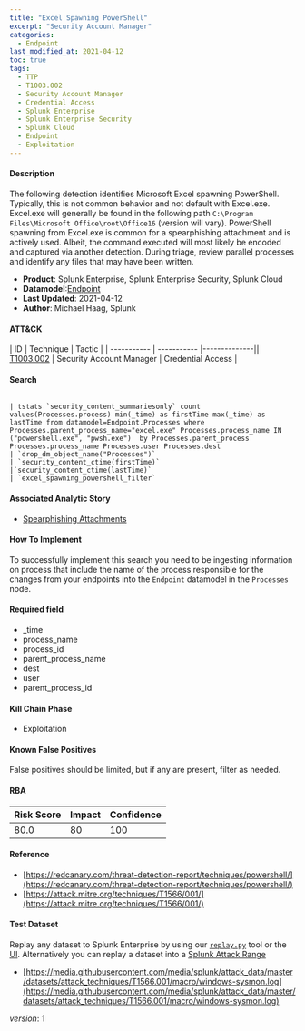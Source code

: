 ```yaml
---
title: "Excel Spawning PowerShell"
excerpt: "Security Account Manager"
categories:
  - Endpoint
last_modified_at: 2021-04-12
toc: true
tags:
  - TTP
  - T1003.002
  - Security Account Manager
  - Credential Access
  - Splunk Enterprise
  - Splunk Enterprise Security
  - Splunk Cloud
  - Endpoint
  - Exploitation
---
```


#### Description

The following detection identifies Microsoft Excel spawning PowerShell. Typically, this is not common behavior and not default with Excel.exe. Excel.exe will generally be found in the following path `C:\Program Files\Microsoft Office\root\Office16` (version will vary). PowerShell spawning from Excel.exe is common for a spearphishing attachment and is actively used. Albeit, the command executed will most likely be encoded and captured via another detection. During triage, review parallel processes and identify any files that may have been written.

- **Product**: Splunk Enterprise, Splunk Enterprise Security, Splunk Cloud
- **Datamodel**:[Endpoint](https://docs.splunk.com/Documentation/CIM/latest/User/Endpoint)
- **Last Updated**: 2021-04-12
- **Author**: Michael Haag, Splunk


#### ATT&CK

| ID          | Technique   | Tactic       |
| ----------- | ----------- |--------------|| [T1003.002](https://attack.mitre.org/techniques/T1003/002/) | Security Account Manager | Credential Access |


#### Search

```

| tstats `security_content_summariesonly` count values(Processes.process) min(_time) as firstTime max(_time) as lastTime from datamodel=Endpoint.Processes where Processes.parent_process_name="excel.exe" Processes.process_name IN ("powershell.exe", "pwsh.exe")  by Processes.parent_process Processes.process_name Processes.user Processes.dest 
| `drop_dm_object_name("Processes")` 
| `security_content_ctime(firstTime)`
|`security_content_ctime(lastTime)` 
| `excel_spawning_powershell_filter`
```

#### Associated Analytic Story
* [Spearphishing Attachments](_stories/spearphishing_attachments)


#### How To Implement
To successfully implement this search you need to be ingesting information on process that include the name of the process responsible for the changes from your endpoints into the `Endpoint` datamodel in the `Processes` node.

#### Required field
* _time
* process_name
* process_id
* parent_process_name
* dest
* user
* parent_process_id


#### Kill Chain Phase
* Exploitation


#### Known False Positives
False positives should be limited, but if any are present, filter as needed.



#### RBA

| Risk Score  | Impact      | Confidence   |
| ----------- | ----------- |--------------|
| 80.0 | 80 | 100 |



#### Reference

* [https://redcanary.com/threat-detection-report/techniques/powershell/](https://redcanary.com/threat-detection-report/techniques/powershell/)
* [https://attack.mitre.org/techniques/T1566/001/](https://attack.mitre.org/techniques/T1566/001/)



#### Test Dataset
Replay any dataset to Splunk Enterprise by using our [`replay.py`](https://github.com/splunk/attack_data#using-replaypy) tool or the [UI](https://github.com/splunk/attack_data#using-ui).
Alternatively you can replay a dataset into a [Splunk Attack Range](https://github.com/splunk/attack_range#replay-dumps-into-attack-range-splunk-server)

* [https://media.githubusercontent.com/media/splunk/attack_data/master/datasets/attack_techniques/T1566.001/macro/windows-sysmon.log](https://media.githubusercontent.com/media/splunk/attack_data/master/datasets/attack_techniques/T1566.001/macro/windows-sysmon.log)


_version_: 1
